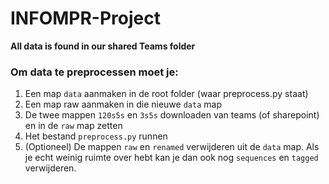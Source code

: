 # INFOMPR-Project

**All data is found in our shared Teams folder**

### Om data te preprocessen moet je:

1. Een map <code>data</code> aanmaken in de root folder (waar preprocess.py staat)
2. Een map raw aanmaken in die nieuwe <code>data</code> map
3. De twee mappen <code>120s5s</code> en <code>3s5s</code> downloaden van teams (of sharepoint) en in de <code>raw</code> map zetten
4. Het bestand <code>preprocess.py</code> runnen
5. (Optioneel) De mappen <code>raw</code> en <code>renamed</code> verwijderen uit de <code>data</code> map. Als je echt weinig ruimte over hebt kan je dan ook nog <code>sequences</code> en <code>tagged</code> verwijderen.
